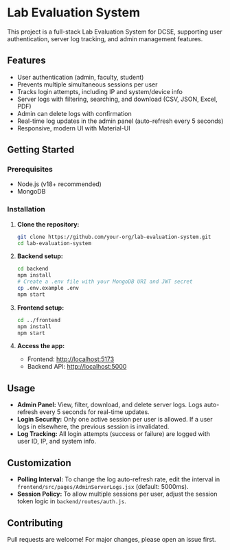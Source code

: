 # Lab Evaluation System

This project is a full-stack Lab Evaluation System for DCSE, supporting user authentication, server log tracking, and admin management features.

## Features

- User authentication (admin, faculty, student)
- Prevents multiple simultaneous sessions per user
- Tracks login attempts, including IP and system/device info
- Server logs with filtering, searching, and download (CSV, JSON, Excel, PDF)
- Admin can delete logs with confirmation
- Real-time log updates in the admin panel (auto-refresh every 5 seconds)
- Responsive, modern UI with Material-UI

## Getting Started

### Prerequisites

- Node.js (v18+ recommended)
- MongoDB

### Installation

1. **Clone the repository:**
   ```bash
   git clone https://github.com/your-org/lab-evaluation-system.git
   cd lab-evaluation-system
   ```

2. **Backend setup:**
   ```bash
   cd backend
   npm install
   # Create a .env file with your MongoDB URI and JWT secret
   cp .env.example .env
   npm start
   ```

3. **Frontend setup:**
   ```bash
   cd ../frontend
   npm install
   npm start
   ```

4. **Access the app:**
   - Frontend: [http://localhost:5173](http://localhost:5173)
   - Backend API: [http://localhost:5000](http://localhost:5000)

## Usage

- **Admin Panel:** View, filter, download, and delete server logs. Logs auto-refresh every 5 seconds for real-time updates.
- **Login Security:** Only one active session per user is allowed. If a user logs in elsewhere, the previous session is invalidated.
- **Log Tracking:** All login attempts (success or failure) are logged with user ID, IP, and system info.

## Customization

- **Polling Interval:** To change the log auto-refresh rate, edit the interval in `frontend/src/pages/AdminServerLogs.jsx` (default: 5000ms).
- **Session Policy:** To allow multiple sessions per user, adjust the session token logic in `backend/routes/auth.js`.

## Contributing

Pull requests are welcome! For major changes, please open an issue first.


